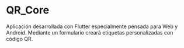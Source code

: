 # QR_Core
Aplicación desarrollada con Flutter especialmente pensada para Web y Android. Mediante un formulario creará etiquetas personalizadas con código QR.
